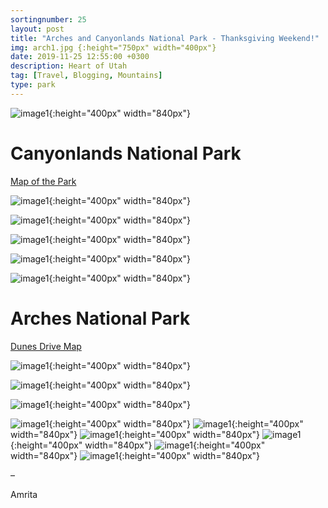 ```yaml
---
sortingnumber: 25
layout: post
title: "Arches and Canyonlands National Park - Thanksgiving Weekend!"
img: arch1.jpg {:height="750px" width="400px"}
date: 2019-11-25 12:55:00 +0300
description: Heart of Utah
tag: [Travel, Blogging, Mountains]
type: park
---
```




![image1]({{site.baseurl}}/assets/img/arches/1.jpg){:height="400px" width="840px"}




# Canyonlands National Park

[Map of the Park](https://www.nps.gov/cave/planyourvisit/upload/cave_map.pdf)



![image1]({{site.baseurl}}/assets/img/arches/2.jpg){:height="400px" width="840px"}


![image1]({{site.baseurl}}/assets/img/arches/3.jpg){:height="400px" width="840px"}


![image1]({{site.baseurl}}/assets/img/arches/5.jpg){:height="400px" width="840px"}


![image1]({{site.baseurl}}/assets/img/arches/6.jpg){:height="400px" width="840px"}


![image1]({{site.baseurl}}/assets/img/arches/7.jpg){:height="400px" width="840px"}


# Arches National Park

[Dunes Drive Map](https://www.nps.gov/whsa/planyourvisit/upload/Dunes_Drive_Map_8_11_16_-870KB_PDF.pdf)


![image1]({{site.baseurl}}/assets/img/arches/8.jpg){:height="400px" width="840px"}


![image1]({{site.baseurl}}/assets/img/arches/9.jpg){:height="400px" width="840px"}



![image1]({{site.baseurl}}/assets/img/arches/10.jpg){:height="400px" width="840px"}

![image1]({{site.baseurl}}/assets/img/arches/11.jpg){:height="400px" width="840px"}
![image1]({{site.baseurl}}/assets/img/arches/12.jpg){:height="400px" width="840px"}
![image1]({{site.baseurl}}/assets/img/arches/13.jpg){:height="400px" width="840px"}
![image1]({{site.baseurl}}/assets/img/arches/14.jpg){:height="400px" width="840px"}
![image1]({{site.baseurl}}/assets/img/arches/15.jpg){:height="400px" width="840px"}
![image1]({{site.baseurl}}/assets/img/arches/16.jpg){:height="400px" width="840px"}






–

Amrita
